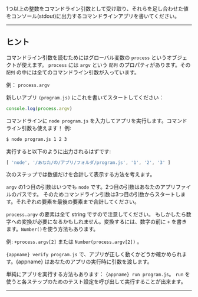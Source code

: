1つ以上の整数をコマンドライン引数として受け取り、それらを足し合わせた値をコンソール(stdout)に出力するコマンドラインアプリを書いてください。

----------------------------------------------------------------------
## ヒント

コマンドライン引数を読むためにはグローバル変数の `process` というオブジェクトが使えます。
`process` には `argv` という `配列` のプロパティがあります。その `配列` の中には全てのコマンドライン引数が入っています。

例： `process.argv`

新しいアプリ `(program.js)` にこれを書いてスタートしてください：

```js
console.log(process.argv)
```

コマンドラインに `node program.js` を入力してアプリを実行します。コマンドライン引数も使えます！
例:

```sh
$ node program.js 1 2 3
```

実行すると以下のように出力されるはずです:

```js
[ 'node', '/あなた/の/アプリ/フォルダ/program.js', '1', '2', '3' ]
```

次のステップでは数値だけを合計して表示する方法を考えます。

`argv` の1つ目の引数はいつでも `node` です。2つ目の引数はあなたのアプリファイルのパスです。
そのためコマンドライン引数は3つ目の引数からスタートします。それぞれの要素を最後の要素まで合計してください。

`process.argv` の要素は全て string ですので注意してください。
もしかしたら数字への変換が必要になるかもしれません。変換するには、数字の前に `+` を書きます。`Number()`を使う方法もあります。

例: `+process.argv[2]` または `Number(process.argv[2])` 。

`{appname} verify program.js` で、アプリが正しく動くかどうか確かめられます。{appname} はあなたのアプリの実行時に引数を渡します。

単純にアプリを実行する方法もあります： `{appname} run program.js`。 `run` を使うと各ステップのためのテスト設定を呼び出して実行することが出来ます。

----------------------------------------------------------------------
